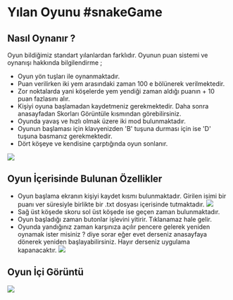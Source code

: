 # Yılan Oyunu  #snakeGame

## Nasıl Oynanır ? 

 Oyun bildiğimiz standart yılanlardan farklıdır. Oyunun puan sistemi ve oynanışı hakkında bilgilendirme ;
 

 - Oyun yön tuşları ile oynanmaktadır.
 - Puan verilirken iki yem arasındaki zaman 100 e bölünerek  verilmektedir.
 - Zor noktalarda yani köşelerde yem yendiği zaman aldığı puanın + 10 puan fazlasını alır.
 - Kişiyi oyuna başlamadan kaydetmeniz gerekmektedir. Daha sonra  anasayfadan Skorları Görüntüle kısmından görebilirsiniz.
 - Oyunda yavaş ve hızlı olmak üzere iki mod bulunmaktadır. 
 - Oyunun başlaması için klavyenizden 'B' tuşuna durması için ise 'D' tuşuna basmanız gerekmektedir.  
 - Dört köşeye ve kendisine çarptığında oyun sonlanır.
 
 <a href="https://resimyukle.xyz/i/fybVWL"><img src="https://i.resimyukle.xyz/fybVWL.png" /></a>

## Oyun İçerisinde Bulunan Özellikler

 - Oyun başlama ekranın kişiyi kaydet kısmı bulunmaktadır. Girilen isimi bir puanı ver süresiyle birlikte bir .txt dosyası içerisinde tutmaktadır.
<a href="https://resimyukle.xyz/i/Cb6JJI"><img src="https://i.resimyukle.xyz/Cb6JJI.png" /></a>
 - Sağ üst köşede skoru sol üst köşede ise geçen zaman bulunmaktadır.
 - Oyun başladığı zaman butonlar işlevini yitirir. Tıklanamaz hale gelir.
 - Oyunda yandığınız zaman karşınıza açılır pencere gelerek yeniden oynamak ister misiniz ? diye sorar eğer evet derseniz anasayfaya dönerek yeniden başlayabilirsiniz. Hayır derseniz uygulama kapanacaktır.
  <a href="https://resimyukle.xyz/i/CMHLCy"><img src="https://i.resimyukle.xyz/CMHLCy.png" /></a>
 
## Oyun İçi Görüntü

<a href="https://resimyukle.xyz/i/URfW2c"><img src="https://i.resimyukle.xyz/URfW2c.png" /></a>
 

<!--stackedit_data:
eyJoaXN0b3J5IjpbMTg2OTk1ODMxOCwtMTczMTIyNzUwOSwtOD
kyOTI0ODgwLC0xMzgxMDAwNzQwLDQwNDk4ODMxNiwtMTkzODI2
NDc2OV19
-->